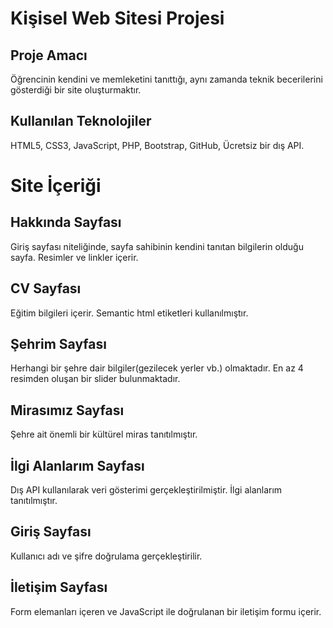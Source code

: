 # Kişisel Web Sitesi Projesi

## Proje Amacı
Öğrencinin kendini ve memleketini tanıttığı, aynı zamanda teknik becerilerini gösterdiği bir site oluşturmaktır.

## Kullanılan Teknolojiler
HTML5, CSS3, JavaScript, PHP, Bootstrap, GitHub, Ücretsiz bir dış API.

# Site İçeriği

## Hakkında Sayfası
Giriş sayfası niteliğinde, sayfa sahibinin kendini tanıtan bilgilerin olduğu sayfa. Resimler ve linkler içerir.

## CV Sayfası
Eğitim bilgileri içerir. Semantic html etiketleri kullanılmıştır.

## Şehrim Sayfası
Herhangi bir şehre dair bilgiler(gezilecek yerler vb.) olmaktadır. En az 4 resimden oluşan bir slider bulunmaktadır.

## Mirasımız Sayfası
Şehre ait önemli bir kültürel miras tanıtılmıştır.

## İlgi Alanlarım Sayfası
Dış API kullanılarak veri gösterimi gerçekleştirilmiştir. İlgi alanlarım tanıtılmıştır.

## Giriş Sayfası
Kullanıcı adı ve şifre doğrulama gerçekleştirilir.

## İletişim Sayfası
Form elemanları içeren ve JavaScript ile doğrulanan bir iletişim formu içerir.
